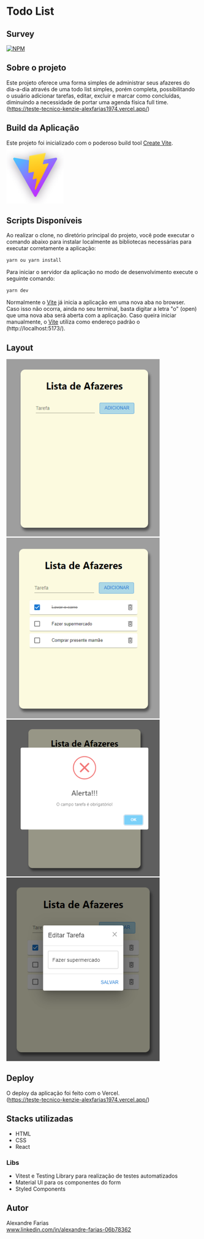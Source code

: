 # Todo List

## Survey

[![NPM](https://img.shields.io/npm/l/react)](https://github.com/alexfarias1974/teste-tecnico-kenzie-alexfarias1974/blob/main/LICENCE)

## Sobre o projeto

Este projeto oferece uma forma simples de administrar seus afazeres do dia-a-dia através de uma todo list simples, porém completa, possibilitando o usuário adicionar tarefas, editar, excluir e marcar como concluídas, diminuindo a necessidade de portar uma agenda física full time.\
(https://teste-tecnico-kenzie-alexfarias1974.vercel.app/)

## Build da Aplicação

Este projeto foi inicializado com o poderoso build tool [Create Vite](https://vitejs.dev/).\
<img src="https://github.com/alexfarias1974/teste-tecnico-kenzie-alexfarias1974/blob/main/src/assets/vite.png" width="150px" />

## Scripts Disponíveis

Ao realizar o clone, no diretório principal do projeto, você pode executar o comando abaixo para instalar localmente as bibliotecas necessárias para executar corretamente a aplicação:

```bash
yarn ou yarn install
```
Para iniciar o servidor da aplicação no modo de desenvolvimento execute o seguinte comando:

```bash
yarn dev
```

Normalmente o [Vite](https://vitejs.dev/) já inicia a aplicação em uma nova aba no browser. Caso isso não ocorra, ainda no seu terminal, basta digitar a letra "o" (open) que uma nova aba será aberta com a aplicação. Caso queira iniciar manualmente, o [Vite](https://vitejs.dev/) utiliza como endereço padrão o (http://localhost:5173/).

## Layout

<img src="https://github.com/alexfarias1974/teste-tecnico-kenzie-alexfarias1974/blob/main/src/assets/picture1.png" width=400px />
<img src="https://github.com/alexfarias1974/teste-tecnico-kenzie-alexfarias1974/blob/main/src/assets/picture2.png" width=400px />
<img src="https://github.com/alexfarias1974/teste-tecnico-kenzie-alexfarias1974/blob/main/src/assets/picture3.png" width=400px />
<img src="https://github.com/alexfarias1974/teste-tecnico-kenzie-alexfarias1974/blob/main/src/assets/picture4.png" width=400px />


## Deploy

O deploy da aplicação foi feito com o Vercel.\
(https://teste-tecnico-kenzie-alexfarias1974.vercel.app/)

## Stacks utilizadas

- HTML
- CSS
- React

### Libs

- Vitest e Testing Library para realização de testes automatizados
- Material UI para os componentes do form
- Styled Components

## Autor

Alexandre Farias\
www.linkedin.com/in/alexandre-farias-06b78362
